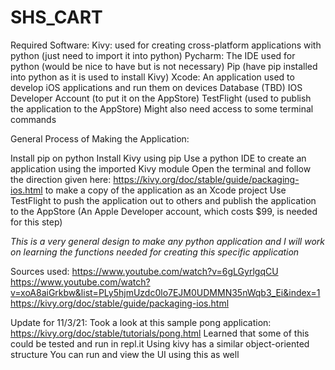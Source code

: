 # SHS_CART

Required Software:
Kivy: used for creating cross-platform applications with python (just need to import it into python)
Pycharm: The IDE used for python (would be nice to have but is not necessary)
Pip (have pip installed into python as it is used to install Kivy)
Xcode: An application used to develop iOS applications and run them on devices
Database (TBD)
IOS Developer Account (to put it on the AppStore)
TestFlight (used to publish the application to the AppStore)
Might also need access to some terminal commands

General Process of Making the Application:

Install pip on python
Install Kivy using pip
Use a python IDE to create an application using the imported Kivy module
Open the terminal and follow the direction given here: https://kivy.org/doc/stable/guide/packaging-ios.html to make a copy of the application as an Xcode project
Use TestFlight to push the application out to others and publish the application to the AppStore (An Apple Developer account, which costs $99, is needed for this step)

*This is a very general design to make any python application and I will work on learning the functions needed for creating this specific application*

Sources used: 
https://www.youtube.com/watch?v=6gLGyrlgqCU
https://www.youtube.com/watch?v=xoA8aiGrkbw&list=PLy5hjmUzdc0lo7EJM0UDMMN35nWqb3_Ei&index=1
https://kivy.org/doc/stable/guide/packaging-ios.html


Update for 11/3/21:
Took a look at this sample pong application: https://kivy.org/doc/stable/tutorials/pong.html
Learned that some of this could be tested and run in repl.it
Using kivy has a similar object-oriented structure
You can run and view the UI using this as well
